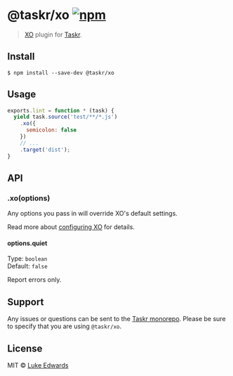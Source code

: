# @taskr/xo [![npm](https://img.shields.io/npm/v/@taskr/xo.svg)](https://npmjs.org/package/@taskr/xo)

> [XO](https://github.com/sindresorhus/xo) plugin for [Taskr](https://github.com/lukeed/taskr).

## Install

```
$ npm install --save-dev @taskr/xo
```

## Usage

```js
exports.lint = function * (task) {
  yield task.source('test/**/*.js')
    .xo({
      semicolon: false
    })
    // ...
    .target('dist');
}
```

## API

### .xo(options)

Any options you pass in will override XO's default settings.

Read more about [configuring XO](https://github.com/sindresorhus/xo#config) for details.

#### options.quiet

Type: `boolean`<br>
Default: `false`

Report errors only.


## Support

Any issues or questions can be sent to the [Taskr monorepo](https://github.com/lukeed/taskr/issues/new). Please be sure to specify that you are using `@taskr/xo`.

## License

MIT © [Luke Edwards](https://lukeed.com)
